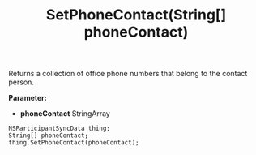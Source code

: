 ﻿---
uid: crmscript_ref_NSParticipantSyncData_SetPhoneContact
title: SetPhoneContact(String[] phoneContact)
intellisense: NSParticipantSyncData.SetPhoneContact
keywords: NSParticipantSyncData, GetPhoneContact
so.topic: reference
---

Returns a collection of office phone numbers that belong to the contact person.

**Parameter:** 
 - **phoneContact** StringArray

```crmscript
NSParticipantSyncData thing;
String[] phoneContact;
thing.SetPhoneContact(phoneContact);
```


